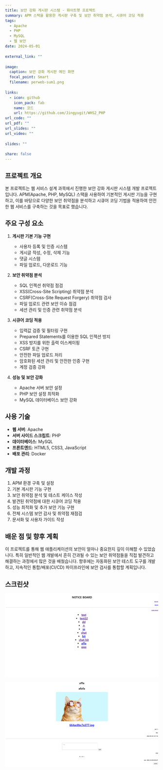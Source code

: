 ```yaml
---
title: 보안 강화 게시판 시스템 - 화이트햇 프로젝트
summary: APM 스택을 활용한 게시판 구축 및 보안 취약점 분석, 시큐어 코딩 적용
tags:
  - Apache
  - PHP
  - MySQL
  - 웹 보안
date: 2024-05-01

external_link: ""

image:
  caption: 보안 강화 게시판 메인 화면
  focal_point: Smart
  filename: perweb-sum1.png

links:
  - icon: github
    icon_pack: fab
    name: 코드
    url: https://github.com/Jingyugit/WHS2_PHP
url_code: ""
url_pdf: ""
url_slides: ""
url_video: ""

slides: ""

share: false
---
```


## 프로젝트 개요

본 프로젝트는 웹 서비스 설계 과목에서 진행한 보안 강화 게시판 시스템 개발 프로젝트입니다. APM(Apache, PHP, MySQL) 스택을 사용하여 기본적인 게시판 기능을 구현하고, 이를 바탕으로 다양한 보안 취약점을 분석하고 시큐어 코딩 기법을 적용하여 안전한 웹 서비스를 구축하는 것을 목표로 했습니다.

## 주요 구성 요소

1. **게시판 기본 기능 구현**
   - 사용자 등록 및 인증 시스템
   - 게시글 작성, 수정, 삭제 기능
   - 댓글 시스템
   - 파일 업로드, 다운로드 기능

2. **보안 취약점 분석**
   - SQL 인젝션 취약점 점검
   - XSS(Cross-Site Scripting) 취약점 분석
   - CSRF(Cross-Site Request Forgery) 취약점 검사
   - 파일 업로드 관련 보안 이슈 점검
   - 세션 관리 및 인증 관련 취약점 분석

3. **시큐어 코딩 적용**
   - 입력값 검증 및 필터링 구현
   - Prepared Statements를 이용한 SQL 인젝션 방지
   - XSS 방지를 위한 출력 이스케이핑
   - CSRF 토큰 구현
   - 안전한 파일 업로드 처리
   - 암호화된 세션 관리 및 안전한 인증 구현
   - 계정 검증 강화

4. **성능 및 보안 강화**
   - Apache 서버 보안 설정
   - PHP 보안 설정 최적화
   - MySQL 데이터베이스 보안 강화

## 사용 기술

- **웹 서버**: Apache
- **서버 사이드 스크립트**: PHP
- **데이터베이스**: MySQL
- **프론트엔드**: HTML5, CSS3, JavaScript
- **배포 관리**: Docker

## 개발 과정

1. APM 환경 구축 및 설정
2. 기본 게시판 기능 구현
3. 보안 취약점 분석 및 테스트 케이스 작성
4. 발견된 취약점에 대한 시큐어 코딩 적용
5. 성능 최적화 및 추가 보안 기능 구현
6. 전체 시스템 보안 감사 및 취약점 재점검
7. 문서화 및 사용자 가이드 작성

## 배운 점 및 향후 계획

이 프로젝트를 통해 웹 애플리케이션의 보안이 얼마나 중요한지 깊이 이해할 수 있었습니다. 특히 일반적인 웹 개발에서 흔히 간과될 수 있는 보안 취약점들을 직접 발견하고 해결하는 과정에서 많은 것을 배웠습니다. 향후에는 자동화된 보안 테스트 도구를 개발하고, 지속적인 통합/배포(CI/CD) 파이프라인에 보안 검사를 통합할 계획입니다.

## 스크린샷

![메인 페이지](perweb1.png "메인 화면")

![게시글 페이지](perweb11.png "게시글 화면")